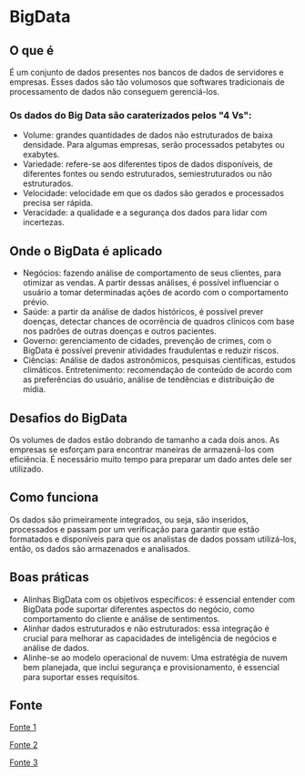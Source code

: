 # BigData

## O que é

É um conjunto de dados presentes nos bancos de dados de servidores e empresas. Esses dados são tão volumosos que softwares tradicionais de processamento de dados não conseguem gerenciá-los.

### Os dados do Big Data são caraterizados pelos "4 Vs":
- Volume: grandes quantidades de dados não estruturados de baixa densidade. Para algumas empresas, serão processados petabytes ou exabytes.
- Variedade: refere-se aos diferentes tipos de dados disponíveis, de diferentes fontes ou sendo estruturados, semiestruturados ou não estruturados.
- Velocidade: velocidade em que os dados são gerados e processados precisa ser rápida.
- Veracidade: a qualidade e a segurança dos dados para lidar com incertezas.

## Onde o BigData é aplicado

- Negócios: fazendo análise de comportamento de seus clientes, para otimizar as vendas. A partir dessas análises, é possível influenciar o usuário a tomar determinadas ações de acordo com o comportamento prévio.
- Saúde: a partir da análise de dados históricos, é possível prever doenças, detectar chances de ocorrência de quadros clínicos com base nos padrões de outras doenças e outros pacientes.
- Governo: gerenciamento de cidades, prevenção de crimes, com o BigData é possível prevenir atividades fraudulentas e reduzir riscos.
- Ciências: Análise de dados astronômicos, pesquisas científicas, estudos climáticos.
Entretenimento: recomendação de conteúdo de acordo com as preferências do usuário, análise de tendências e distribuição de mídia.

## Desafios do BigData
Os volumes de dados estão dobrando de tamanho a cada dois anos. As empresas se esforçam para encontrar maneiras de armazená-los com eficiência. É necessário muito tempo para preparar um dado antes dele ser utilizado.

## Como funciona
Os dados são primeiramente integrados, ou seja, são inseridos, processados e passam por um verificação para garantir que estão formatados e disponíveis para que os analistas de dados possam utilizá-los, então, os dados são armazenados e analisados.

## Boas práticas

- Alinhas BigData com os objetivos específicos: é essencial entender com BigData pode suportar diferentes aspectos do negócio, como comportamento do cliente e análise de sentimentos.
- Alinhar dados estruturados e não estruturados: essa integração é crucial para melhorar as capacidades de inteligência de negócios e análise de dados.
- Alinhe-se ao modelo operacional de nuvem: Uma estratégia de nuvem bem planejada, que inclui segurança e provisionamento, é essencial para suportar esses requisitos.

## Fonte

[Fonte 1](https://github.com/2RP-Squad404/Data_Science/blob/main/wiki/subpages/bigdata.md)

[Fonte 2](https://www.oracle.com/br/big-data/what-is-big-data/)

[Fonte 3](https://rockcontent.com/br/blog/big-data/)
